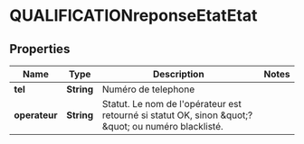 
# QUALIFICATIONreponseEtatEtat

## Properties
Name | Type | Description | Notes
------------ | ------------- | ------------- | -------------
**tel** | **String** | Numéro de telephone | 
**operateur** | **String** | Statut. Le nom de l&#39;opérateur est retourné si statut OK, sinon \&quot;?\&quot; ou numéro blacklisté. | 



